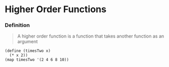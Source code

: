 # Higher Order Functions
### Definition
> A higher order function is a function that takes another function as an argument

    (define (timesTwo x)
	  (* x 2))
	(map timesTwo '(2 4 6 8 10))

